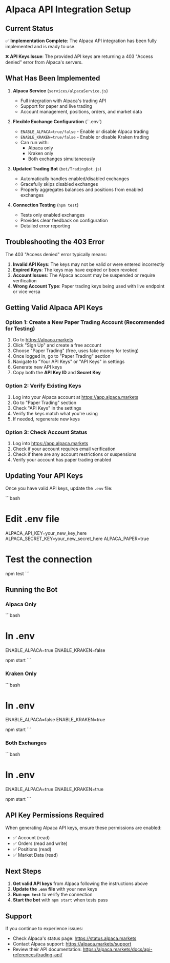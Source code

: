 # Alpaca API Integration Setup

## Current Status

✅ **Implementation Complete**: The Alpaca API integration has been fully implemented and is ready to use.

❌ **API Keys Issue**: The provided API keys are returning a 403 "Access denied" error from Alpaca's servers.

## What Has Been Implemented

1. **Alpaca Service** (`services/alpacaService.js`)
   - Full integration with Alpaca's trading API
   - Support for paper and live trading
   - Account management, positions, orders, and market data

2. **Flexible Exchange Configuration** (``.env`)
   - `ENABLE_ALPACA=true/false` - Enable or disable Alpaca trading
   - `ENABLE_KRAKEN=true/false` - Enable or disable Kraken trading
   - Can run with:
     - Alpaca only
     - Kraken only
     - Both exchanges simultaneously

3. **Updated Trading Bot** (`bot/TradingBot.js`)
   - Automatically handles enabled/disabled exchanges
   - Gracefully skips disabled exchanges
   - Properly aggregates balances and positions from enabled exchanges

4. **Connection Testing** (`npm test`)
   - Tests only enabled exchanges
   - Provides clear feedback on configuration
   - Detailed error reporting

## Troubleshooting the 403 Error

The 403 "Access denied" error typically means:

1. **Invalid API Keys**: The keys may not be valid or were entered incorrectly
2. **Expired Keys**: The keys may have expired or been revoked
3. **Account Issues**: The Alpaca account may be suspended or require verification
4. **Wrong Account Type**: Paper trading keys being used with live endpoint or vice versa

## Getting Valid Alpaca API Keys

### Option 1: Create a New Paper Trading Account (Recommended for Testing)

1. Go to https://alpaca.markets
2. Click "Sign Up" and create a free account
3. Choose "Paper Trading" (free, uses fake money for testing)
4. Once logged in, go to "Paper Trading" section
5. Navigate to "Your API Keys" or "API Keys" in settings
6. Generate new API keys
7. Copy both the **API Key ID** and **Secret Key**

### Option 2: Verify Existing Keys

1. Log into your Alpaca account at https://app.alpaca.markets
2. Go to "Paper Trading" section
3. Check "API Keys" in the settings
4. Verify the keys match what you're using
5. If needed, regenerate new keys

### Option 3: Check Account Status

1. Log into https://app.alpaca.markets
2. Check if your account requires email verification
3. Check if there are any account restrictions or suspensions
4. Verify your account has paper trading enabled

## Updating Your API Keys

Once you have valid API keys, update the `.env` file:

\`\`\`bash
# Edit .env file
ALPACA_API_KEY=your_new_key_here
ALPACA_SECRET_KEY=your_new_secret_here
ALPACA_PAPER=true

# Test the connection
npm test
\`\`\`

## Running the Bot

### Alpaca Only
\`\`\`bash
# In .env
ENABLE_ALPACA=true
ENABLE_KRAKEN=false

npm start
\`\`\`

### Kraken Only
\`\`\`bash
# In .env
ENABLE_ALPACA=false
ENABLE_KRAKEN=true

npm start
\`\`\`

### Both Exchanges
\`\`\`bash
# In .env
ENABLE_ALPACA=true
ENABLE_KRAKEN=true

npm start
\`\`\`

## API Key Permissions Required

When generating Alpaca API keys, ensure these permissions are enabled:
- ✅ Account (read)
- ✅ Orders (read and write)
- ✅ Positions (read)
- ✅ Market Data (read)

## Next Steps

1. **Get valid API keys** from Alpaca following the instructions above
2. **Update the `.env` file** with your new keys
3. **Run `npm test`** to verify the connection
4. **Start the bot** with `npm start` when tests pass

## Support

If you continue to experience issues:
- Check Alpaca's status page: https://status.alpaca.markets
- Contact Alpaca support: https://alpaca.markets/support
- Review their API documentation: https://alpaca.markets/docs/api-references/trading-api/
